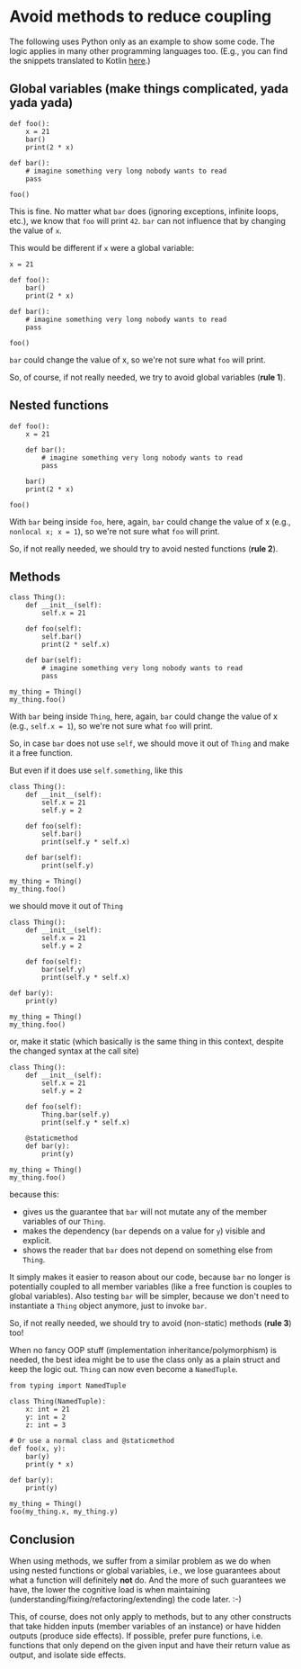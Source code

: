 # Avoid methods to reduce coupling

The following uses Python only as an example to show some code. The logic applies in many other programming languages too.
(E.g., you can find the snippets translated to Kotlin [here](https://gist.github.com/Dobiasd/6f7324630f4e589ef8f6c5dccf9b31d1).)

## Global variables (make things complicated, yada yada yada)

```python3
def foo():
    x = 21
    bar()
    print(2 * x)

def bar():
    # imagine something very long nobody wants to read
    pass

foo()
```

This is fine. No matter what `bar` does (ignoring exceptions, infinite loops, etc.), we know that `foo` will print `42`. `bar` can not influence that by changing the value of `x`.

This would be different if `x` were a global variable:

```python3
x = 21

def foo():
    bar()
    print(2 * x)

def bar():
    # imagine something very long nobody wants to read
    pass

foo()
```

`bar` could change the value of x, so we're not sure what `foo` will print.

So, of course, if not really needed, we try to avoid global variables (**rule 1**).


## Nested functions

```python3
def foo():
    x = 21

    def bar():
        # imagine something very long nobody wants to read
        pass

    bar()
    print(2 * x)

foo()
```

With `bar` being inside `foo`, here, again, `bar` could change the value of x (e.g., `nonlocal x; x = 1`), so we're not sure what `foo` will print.

So, if not really needed, we should try to avoid nested functions (**rule 2**).


## Methods

```python3
class Thing():
    def __init__(self):
        self.x = 21

    def foo(self):
        self.bar()
        print(2 * self.x)

    def bar(self):
        # imagine something very long nobody wants to read
        pass

my_thing = Thing()
my_thing.foo()
```

With `bar` being inside `Thing`, here, again, `bar` could change the value of x (e.g., `self.x = 1`), so we're not sure what `foo` will print.

So, in case `bar` does not use `self`, we should move it out of `Thing` and make it a free function.

But even if it does use `self.something`, like this

```python3
class Thing():
    def __init__(self):
        self.x = 21
        self.y = 2

    def foo(self):
        self.bar()
        print(self.y * self.x)

    def bar(self):
        print(self.y)

my_thing = Thing()
my_thing.foo()
```

we should move it out of `Thing`

```python3
class Thing():
    def __init__(self):
        self.x = 21
        self.y = 2

    def foo(self):
        bar(self.y)
        print(self.y * self.x)

def bar(y):
    print(y)

my_thing = Thing()
my_thing.foo()
```

or, make it static (which basically is the same thing in this context, despite the changed syntax at the call site)

```python3
class Thing():
    def __init__(self):
        self.x = 21
        self.y = 2

    def foo(self):
        Thing.bar(self.y)
        print(self.y * self.x)

    @staticmethod
    def bar(y):
        print(y)

my_thing = Thing()
my_thing.foo()
```

because this:
- gives us the guarantee that `bar` will not mutate any of the member variables of our `Thing`.
- makes the dependency (`bar` depends on a value for `y`) visible and explicit.
- shows the reader that `bar` does not depend on something else from `Thing`.

It simply makes it easier to reason about our code, because `bar` no longer is potentially coupled to all member variables (like a free function is couples to global variables). Also testing `bar` will be simpler, because we don't need to instantiate a `Thing` object anymore, just to invoke `bar`.

So, if not really needed, we should try to avoid (non-static) methods (**rule 3**) too!

When no fancy OOP stuff (implementation inheritance/polymorphism) is needed, the best idea might be to use the class only as a plain struct and keep the logic out. `Thing` can now even become a `NamedTuple`.

```python3
from typing import NamedTuple

class Thing(NamedTuple):
    x: int = 21
    y: int = 2
    z: int = 3

# Or use a normal class and @staticmethod
def foo(x, y):
    bar(y)
    print(y * x)

def bar(y):
    print(y)

my_thing = Thing()
foo(my_thing.x, my_thing.y)
```

## Conclusion

When using methods, we suffer from a similar problem as we do when using nested functions or global variables, i.e., we lose guarantees about what a function will definitely **not** do. And the more of such guarantees we have, the lower the cognitive load is when maintaining (understanding/fixing/refactoring/extending) the code later. :-)

This, of course, does not only apply to methods, but to any other constructs that take hidden inputs (member variables of an instance) or have hidden outputs (produce side effects). If possible, prefer pure functions, i.e. functions that only depend on the given input and have their return value as output, and isolate side effects.
